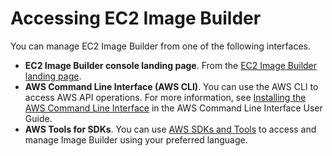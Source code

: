 # Accessing EC2 Image Builder<a name="image-builder-accessing-prereq"></a>

You can manage EC2 Image Builder from one of the following interfaces\.
+ **EC2 Image Builder console landing page**\. From the [EC2 Image Builder landing page](https://us-east-1.console.aws.amazon.com/imagebuilder/home?region=us-east-1)\.
+ **AWS Command Line Interface \(AWS CLI\)**\. You can use the AWS CLI to access AWS API operations\. For more information, see [Installing the AWS Command Line Interface](https://docs.aws.amazon.com/cli/latest/userguide/cli-chap-install.html) in the AWS Command Line Interface User Guide\. 
+ **AWS Tools for SDKs**\. You can use [AWS SDKs and Tools](https://aws.amazon.com/getting-started/tools-sdks/) to access and manage Image Builder using your preferred language\. 
